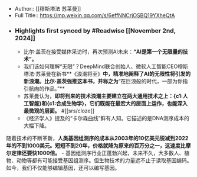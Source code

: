 - Author:: [[穆斯塔法 苏莱曼]]
- Full Title:: https://mp.weixin.qq.com/s/6effNNCrjOSBQ19YXheQtA
- ### Highlights first synced by #Readwise [[November 2nd, 2024]]
    - 比尔·盖茨在接受媒体采访时，再次预测AI未来：**“AI是第一个无限量的技术”。**
    - 我们该如何理解“无限”？DeepMind联合创始人、微软人工智能CEO穆斯塔法·苏莱曼在新书**《浪潮将至》**中，精准地阐释了AI的无限性将引发的新浪潮。比尔·盖茨强推这本书，并称之为**“在巨浪般的时代，一部为你指引航向的作品。”**
    - 苏莱曼认为，**即将到来的技术浪潮主要建立在两大通用技术之上：{c1:人工智能}和{c1:合成生物学}，它们既能在最宏大的层面上运作，也能深入最微观的层面。** #[[srs/cloze]]
    - 《经济学人》提及的“卡尔森曲线”鲜有人知。它描述的是DNA测序成本的大幅下降。

随着技术的不断革新，**人类基因组测序的成本从2003年的10亿美元锐减到2022年的不到1000美元。短短不到20年，价格就降为原来的百万分之一，这速度比摩尔定律还要快1000倍。**
    - 基因组测序行业正蓬勃兴起，未来不久，大多数人、植物、动物等都有可能接受基因组测序。但生物技术的力量远不止于读取基因编码。如今，我们不仅能够编辑基因，还可以编写基因。
